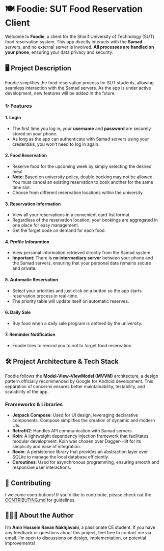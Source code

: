 # 🍽️ Foodie: SUT Food Reservation Client

Welcome to **Foodie**, a client for the Sharif University of Technology (SUT) food reservation system. This app directly interacts with the **Samad** servers, and no external server is involved. **All processes are handled on your phone**, ensuring your data privacy and security.

## 🖥️ Project Description

Foodie simplifies the food reservation process for SUT students, allowing seamless interaction with the Samad servers. As the app is under active development, new features will be added in the future.

### ✨ Features

#### 1. **Login**
- The first time you log in, your **username** and **password** are securely stored on your phone.
- As long as the app can authenticate with Samad servers using your credentials, you won't need to log in again.

#### 2. **Food Reservation**
- Reserve food for the upcoming week by simply selecting the desired meal.
- **Note**: Based on university policy, double booking may not be allowed. You must cancel an existing reservation to book another for the same time slot.
- Choose from different reservation locations within the university.

#### 3. **Reservation Information**
- View all your reservations in a convenient card-list format.
- Regardless of the reservation location, your bookings are aggregated in one place for easy management.
- Get the forget code on demand for each food.

#### 4. **Profile Inforamtion**
- View personal information retrieved directly from the Samad system.
- **Important**: There is **no intermediary server** between your phone and the Samad servers, ensuring that your personal data remains secure and private.

#### 5. **Automatic Reservation**
- Select your priorities and just click on a button so the app starts reservation process in real-time.
- The priority table will update itself on automatic reserves.

#### 6. **Daily Sale**
- Buy food when a daily sale program is defined by the university.

#### 7. **Reminder Notification**
- Foodie tries to remind you to not to forget food reservation.

## 🛠️ Project Architecture & Tech Stack

Foodie follows the **Model-View-ViewModel (MVVM)** architecture, a design pattern officially recommended by Google for Android development. This separation of concerns ensures better maintainability, testability, and scalability of the app.

### Frameworks & Libraries
- **Jetpack Compose**: Used for UI design, leveraging declarative components. Compose simplifies the creation of dynamic and modern UIs.
- **Retrofit2**: Handles API communication with Samad servers.
- **Koin**: A lightweight dependency injection framework that facilitates modular development. Koin was chosen over Dagger-Hilt for its simplicity and ease of integration.
- **Room**: A persistence library that provides an abstraction layer over SQLite to manage the local database efficiently.
- **Coroutines**: Used for asynchronous programming, ensuring smooth and responsive user interactions.

## 🤝 Contributing

I welcome contributions! If you'd like to contribute, please check out the [CONTRIBUTING.md](contributing.md) for guidelines.

## 👨🏻‍💻 About the Author

I’m **Amir Hossein Ravan Nakhjavani**, a passionate CE student. If you have any feedback or questions about this project, feel free to contact me via email. I’m open to discussions on design, implementation, or potential improvements!
